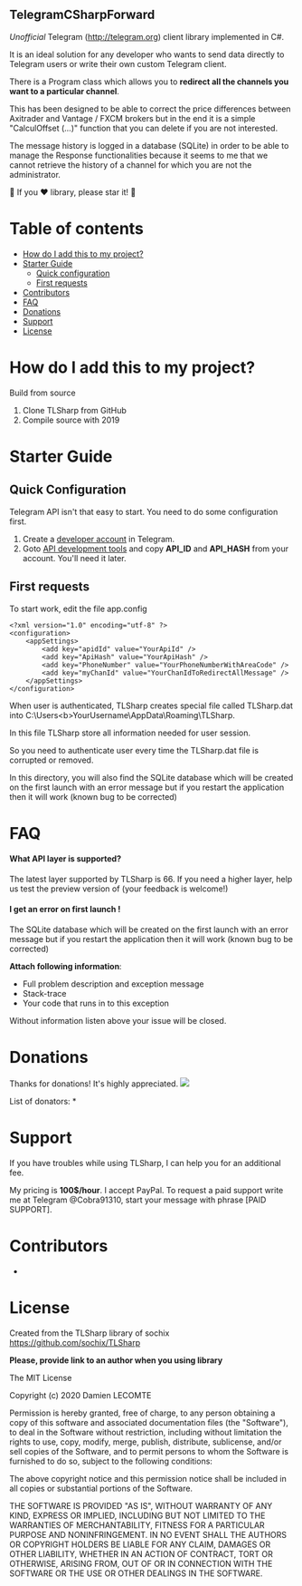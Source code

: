 TelegramCSharpForward
-------------------------------

_Unofficial_ Telegram (http://telegram.org) client library implemented in C#.

It is an ideal solution for any developer who wants to send data directly to Telegram users or write their own custom Telegram client.

There is a Program class which allows you to <b>redirect all the channels you want to a particular channel</b>.

This has been designed to be able to correct the price differences between Axitrader and Vantage / FXCM brokers but in the end it is a simple "CalculOffset (...)" function that you can delete if you are not interested.

The message history is logged in a database (SQLite) in order to be able to manage the Response functionalities because it seems to me that we cannot retrieve the history of a channel for which you are not the administrator.

:star2: If you :heart: library, please star it! :star2:

# Table of contents

- [How do I add this to my project?](#how-do-i-add-this-to-my-project)
- [Starter Guide](#starter-guide)
  - [Quick configuration](#quick-configuration)
  - [First requests](#first-requests)
- [Contributors](#contributors)
- [FAQ](#faq)
- [Donations](#donations)
- [Support](#support)
- [License](#license)

# How do I add this to my project?

Build from source

1. Clone TLSharp from GitHub
1. Compile source with 2019

# Starter Guide

## Quick Configuration
Telegram API isn't that easy to start. You need to do some configuration first.

1. Create a [developer account](https://my.telegram.org/) in Telegram. 
1. Goto [API development tools](https://my.telegram.org/apps) and copy **API_ID** and **API_HASH** from your account. You'll need it later.

## First requests
To start work, edit the file app.config

```text 
<?xml version="1.0" encoding="utf-8" ?>
<configuration>
    <appSettings>
        <add key="apidId" value="YourApiId" />
        <add key="ApiHash" value="YourApiHash" />
        <add key="PhoneNumber" value="YourPhoneNumberWithAreaCode" />
        <add key="myChanId" value="YourChanIdToRedirectAllMessage" />
    </appSettings>
</configuration>
```
When user is authenticated, TLSharp creates special file called TLSharp.dat into C:\Users\<b>YourUsername</b>\AppData\Roaming\TLSharp. 

In this file TLSharp store all information needed for user session. 

So you need to authenticate user every time the TLSharp.dat file is corrupted or removed.

In this directory, you will also find the SQLite database which will be created on the first launch with an error message but if you restart the application then it will work (known bug to be corrected)

# FAQ

#### What API layer is supported?
The latest layer supported by TLSharp is 66. If you need a higher layer, help us test the preview version of (your feedback is welcome!)

#### I get an error on first launch !

The SQLite database which will be created on the first launch with an error message but if you restart the application then it will work (known bug to be corrected)

**Attach following information**:

* Full problem description and exception message
* Stack-trace
* Your code that runs in to this exception

Without information listen above your issue will be closed. 

# Donations
Thanks for donations! It's highly appreciated. 
<a href="https://www.paypal.com/donate?hosted_button_id=QZWT9BW3BDEY2" title="Support project"><img src="https://www.paypalobjects.com/en_US/FR/i/btn/btn_donateCC_LG.gif"></a>

List of donators:
* 

# Support
If you have troubles while using TLSharp, I can help you for an additional fee. 

My pricing is **100$/hour**. I accept PayPal. To request a paid support write me at Telegram @Cobra91310, start your message with phrase [PAID SUPPORT].

# Contributors
* 

# License

Created from the TLSharp library of sochix https://github.com/sochix/TLSharp

**Please, provide link to an author when you using library**

The MIT License

Copyright (c) 2020 Damien LECOMTE

Permission is hereby granted, free of charge, to any person obtaining a copy of this software and associated documentation files (the "Software"), to deal in the Software without restriction, including without limitation the rights to use, copy, modify, merge, publish, distribute, sublicense, and/or sell copies of the Software, and to permit persons to whom the Software is furnished to do so, subject to the following conditions:

The above copyright notice and this permission notice shall be included in all copies or substantial portions of the Software.

THE SOFTWARE IS PROVIDED "AS IS", WITHOUT WARRANTY OF ANY KIND, EXPRESS OR IMPLIED, INCLUDING BUT NOT LIMITED TO THE WARRANTIES OF MERCHANTABILITY, FITNESS FOR A PARTICULAR PURPOSE AND NONINFRINGEMENT. IN NO EVENT SHALL THE AUTHORS OR COPYRIGHT HOLDERS BE LIABLE FOR ANY CLAIM, DAMAGES OR OTHER LIABILITY, WHETHER IN AN ACTION OF CONTRACT, TORT OR OTHERWISE, ARISING FROM, OUT OF OR IN CONNECTION WITH THE SOFTWARE OR THE USE OR OTHER DEALINGS IN THE SOFTWARE.
